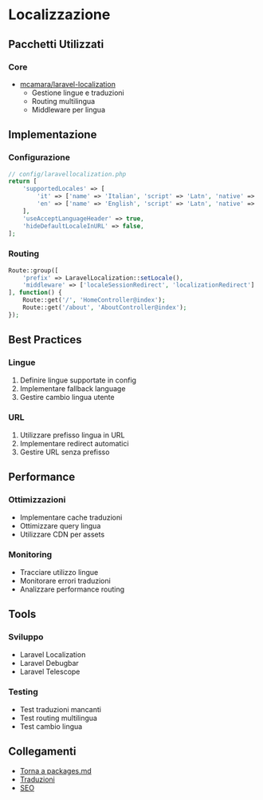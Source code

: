 # Localizzazione

## Pacchetti Utilizzati

### Core
- [mcamara/laravel-localization](https://github.com/mcamara/laravel-localization)
  - Gestione lingue e traduzioni
  - Routing multilingua
  - Middleware per lingua

## Implementazione

### Configurazione
```php
// config/laravellocalization.php
return [
    'supportedLocales' => [
        'it' => ['name' => 'Italian', 'script' => 'Latn', 'native' => 'Italiano'],
        'en' => ['name' => 'English', 'script' => 'Latn', 'native' => 'English'],
    ],
    'useAcceptLanguageHeader' => true,
    'hideDefaultLocaleInURL' => false,
];
```

### Routing
```php
Route::group([
    'prefix' => LaravelLocalization::setLocale(),
    'middleware' => ['localeSessionRedirect', 'localizationRedirect']
], function() {
    Route::get('/', 'HomeController@index');
    Route::get('/about', 'AboutController@index');
});
```

## Best Practices

### Lingue
1. Definire lingue supportate in config
2. Implementare fallback language
3. Gestire cambio lingua utente

### URL
1. Utilizzare prefisso lingua in URL
2. Implementare redirect automatici
3. Gestire URL senza prefisso

## Performance

### Ottimizzazioni
- Implementare cache traduzioni
- Ottimizzare query lingua
- Utilizzare CDN per assets

### Monitoring
- Tracciare utilizzo lingue
- Monitorare errori traduzioni
- Analizzare performance routing

## Tools

### Sviluppo
- Laravel Localization
- Laravel Debugbar
- Laravel Telescope

### Testing
- Test traduzioni mancanti
- Test routing multilingua
- Test cambio lingua

## Collegamenti

- [Torna a packages.md](../packages.md)
- [Traduzioni](translations.md)
- [SEO](seo.md) 
